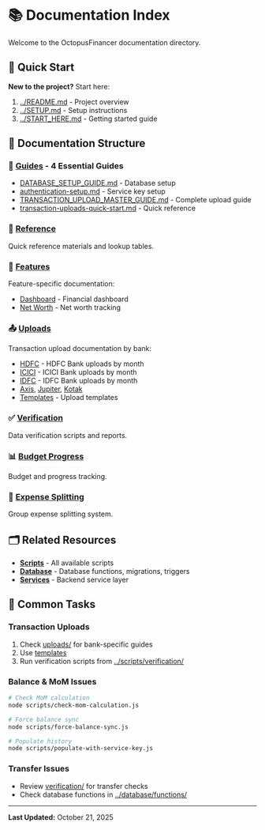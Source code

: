 # 📚 Documentation Index

Welcome to the OctopusFinancer documentation directory.

## 🚀 Quick Start

**New to the project?** Start here:
1. [../README.md](../README.md) - Project overview
2. [../SETUP.md](../SETUP.md) - Setup instructions  
3. [../START_HERE.md](../START_HERE.md) - Getting started guide

## 📂 Documentation Structure

### 📘 [Guides](./guides/) - 4 Essential Guides
- [DATABASE_SETUP_GUIDE.md](./guides/DATABASE_SETUP_GUIDE.md) - Database setup
- [authentication-setup.md](./guides/authentication-setup.md) - Service key setup  
- [TRANSACTION_UPLOAD_MASTER_GUIDE.md](./guides/TRANSACTION_UPLOAD_MASTER_GUIDE.md) - Complete upload guide
- [transaction-uploads-quick-start.md](./guides/transaction-uploads-quick-start.md) - Quick reference

### 📕 [Reference](./reference/)
Quick reference materials and lookup tables.

### 📗 [Features](./features/)
Feature-specific documentation:
- [Dashboard](./features/dashboard/) - Financial dashboard
- [Net Worth](./features/net-worth/) - Net worth tracking

### 📤 [Uploads](./uploads/)
Transaction upload documentation by bank:
- [HDFC](./uploads/HDFC/) - HDFC Bank uploads by month
- [ICICI](./uploads/ICICI/) - ICICI Bank uploads by month
- [IDFC](./uploads/IDFC/) - IDFC Bank uploads by month
- [Axis](./uploads/Axis/), [Jupiter](./uploads/Jupiter/), [Kotak](./uploads/Kotak/)
- [Templates](./uploads/_templates/) - Upload templates

### ✅ [Verification](./verification/)
Data verification scripts and reports.

### 📊 [Budget Progress](./budget-progress/)
Budget and progress tracking.

### 💸 [Expense Splitting](./expense-splitting/)
Group expense splitting system.

## 🗂️ Related Resources

- **[Scripts](../scripts/README.md)** - All available scripts
- **[Database](../database/)** - Database functions, migrations, triggers
- **[Services](../services/)** - Backend service layer

## 🎯 Common Tasks

### Transaction Uploads
1. Check [uploads/](./uploads/) for bank-specific guides
2. Use [templates](./uploads/_templates/)
3. Run verification scripts from [../scripts/verification/](../scripts/verification/)

### Balance & MoM Issues
```bash
# Check MoM calculation
node scripts/check-mom-calculation.js

# Force balance sync
node scripts/force-balance-sync.js

# Populate history
node scripts/populate-with-service-key.js
```

### Transfer Issues
- Review [verification/](./verification/) for transfer checks
- Check database functions in [../database/functions/](../database/functions/)

---

**Last Updated:** October 21, 2025
